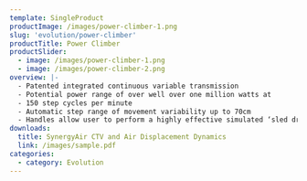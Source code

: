 ```yaml
---
template: SingleProduct
productImage: /images/power-climber-1.png
slug: 'evolution/power-climber'
productTitle: Power Climber
productSlider:
  - image: /images/power-climber-1.png
  - image: /images/power-climber-2.png
overview: |-
  - Patented integrated continuous variable transmission
  - Potential power range of over well over one million watts at
  - 150 step cycles per minute
  - Automatic step range of movement variability up to 70cm
  - Handles allow user to perform a highly effective simulated ‘sled drive’ style movement or alternatively anchor themselves during high load sprints and strength orientated movements
downloads:
  title: SynergyAir CTV and Air Displacement Dynamics
  link: /images/sample.pdf
categories:
  - category: Evolution
---
```

